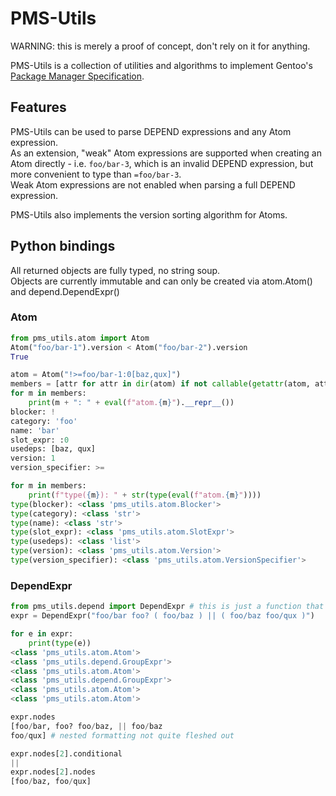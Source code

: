# PMS-Utils

WARNING: this is merely a proof of concept, don't rely on it for anything.

PMS-Utils is a collection of utilities and algorithms to implement Gentoo's [Package Manager Specification](https://wiki.gentoo.org/wiki/Package_Manager_Specification).

## Features

PMS-Utils can be used to parse DEPEND expressions and any Atom expression.  
As an extension, "weak" Atom expressions are supported when creating an Atom directly - i.e. `foo/bar-3`, which is an invalid DEPEND expression, but more convenient to type than `=foo/bar-3`.  
Weak Atom expressions are not enabled when parsing a full DEPEND expression.

PMS-Utils also implements the version sorting algorithm for Atoms.

## Python bindings

All returned objects are fully typed, no string soup.  
Objects are currently immutable and can only be created via atom.Atom() and depend.DependExpr()

### Atom

```python
from pms_utils.atom import Atom
Atom("foo/bar-1").version < Atom("foo/bar-2").version
True

atom = Atom("!>=foo/bar-1:0[baz,qux]")
members = [attr for attr in dir(atom) if not callable(getattr(atom, attr)) and not attr.startswith("__")]
for m in members:
    print(m + ": " + eval(f"atom.{m}").__repr__())
blocker: !
category: 'foo'
name: 'bar'
slot_expr: :0
usedeps: [baz, qux]
version: 1
version_specifier: >=

for m in members:
    print(f"type({m}): " + str(type(eval(f"atom.{m}"))))
type(blocker): <class 'pms_utils.atom.Blocker'>
type(category): <class 'str'>
type(name): <class 'str'>
type(slot_expr): <class 'pms_utils.atom.SlotExpr'>
type(usedeps): <class 'list'>
type(version): <class 'pms_utils.atom.Version'>
type(version_specifier): <class 'pms_utils.atom.VersionSpecifier'>
```

### DependExpr
```python
from pms_utils.depend import DependExpr # this is just a function that returns a GroupExpr
expr = DependExpr("foo/bar foo? ( foo/baz ) || ( foo/baz foo/qux )")

for e in expr:
    print(type(e))
<class 'pms_utils.atom.Atom'>
<class 'pms_utils.depend.GroupExpr'>
<class 'pms_utils.atom.Atom'>
<class 'pms_utils.depend.GroupExpr'>
<class 'pms_utils.atom.Atom'>
<class 'pms_utils.atom.Atom'>

expr.nodes
[foo/bar, foo? foo/baz, || foo/baz
foo/qux] # nested formatting not quite fleshed out

expr.nodes[2].conditional
||
expr.nodes[2].nodes
[foo/baz, foo/qux]
```